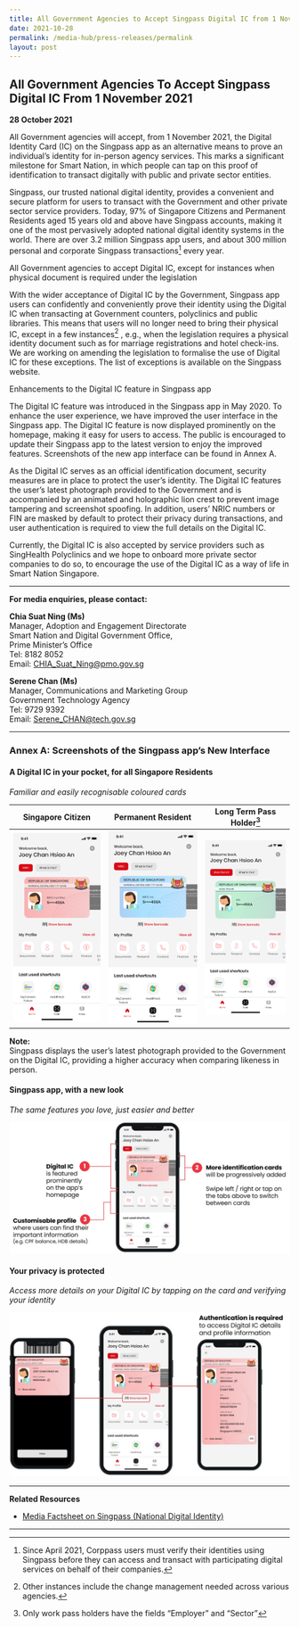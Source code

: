 ```yaml
---
title: All Government Agencies to Accept Singpass Digital IC from 1 November 2021
date: 2021-10-28
permalink: /media-hub/press-releases/permalink
layout: post
---
```

## All Government Agencies To Accept Singpass Digital IC From 1 November 2021

**28 October 2021**

All Government agencies will accept, from 1 November 2021, the Digital Identity Card (IC) on the Singpass app as an alternative means to prove an individual’s identity for in-person agency services. This marks a significant milestone for Smart Nation, in which people can tap on this proof of identification to transact digitally with public and private sector entities.

Singpass, our trusted national digital identity, provides a convenient and secure platform for users to transact with the Government and other private sector service providers. Today, 97% of Singapore Citizens and Permanent Residents aged 15 years old and above have Singpass accounts, making it one of the most pervasively adopted national digital identity systems in the world. There are over 3.2 million Singpass app users, and about 300 million personal and corporate Singpass transactions[^1] every year.

All Government agencies to accept Digital IC, except for instances when physical document is required under the legislation

With the wider acceptance of Digital IC by the Government, Singpass app users can confidently and conveniently prove their identity using the Digital IC when transacting at Government counters, polyclinics and public libraries. This means that users will no longer need to bring their physical IC, except in a few instances[^2] , e.g., when the legislation requires a physical identity document such as for marriage registrations and hotel check-ins. We are working on amending the legislation to formalise the use of Digital IC for these exceptions. The list of exceptions is available on the Singpass website.

Enhancements to the Digital IC feature in Singpass app

The Digital IC feature was introduced in the Singpass app in May 2020. To enhance the user experience, we have improved the user interface in the Singpass app. The Digital IC feature is now displayed prominently on the homepage, making it easy for users to access. The public is encouraged to update their Singpass app to the latest version to enjoy the improved features. Screenshots of the new app interface can be found in Annex A.

As the Digital IC serves as an official identification document, security measures are in place to protect the user’s identity. The Digital IC features the user’s latest photograph provided to the Government and is accompanied by an animated and holographic lion crest to prevent image tampering and screenshot spoofing. In addition, users’ NRIC numbers or FIN are masked by default to protect their privacy during transactions, and user authentication is required to view the full details on the Digital IC.

Currently, the Digital IC is also accepted by service providers such as SingHealth Polyclinics and we hope to onboard more private sector companies to do so, to encourage the use of the Digital IC as a way of life in Smart Nation Singapore.


---

**For media enquiries, please contact:**


**Chia Suat Ning (Ms)**<br>
Manager, Adoption and Engagement Directorate<br>
Smart Nation and Digital Government Office, <br>
Prime Minister’s Office<br>
Tel: 8182 8052<br>
Email: CHIA_Suat_Ning@pmo.gov.sg


**Serene Chan (Ms)**<br>
Manager, Communications and Marketing Group<br>
Government Technology Agency<br>
Tel: 9729 9392<br>
Email: Serene_CHAN@tech.gov.sg

---
### Annex A: Screenshots of the Singpass app’s New Interface

#### A Digital IC in your pocket, for all Singapore Residents
*Familiar and easily recognisable coloured cards*

| **Singapore Citizen**	 | **Permanent Resident** | **Long Term Pass Holder**[^3] |
| -------- | -------- | -------- |
| ![Alt text for image on Isomer site](/images/media-hub/press-release/2021/Annex%20A%20-%20Singapore%20Citizen.png)     | ![Alt text for image on Isomer site](/images/media-hub/press-release/2021/Annex%20A%20-%20Permanent%20Resident.png)    | ![Alt text for image on Isomer site](/images/media-hub/press-release/2021/Annex%20A%20-%20Long%20Term%20Pass%20Holder.png)     |

**Note:** <br>Singpass displays the user’s latest photograph provided to the Government on the Digital IC, providing a higher accuracy when comparing likeness in person.

#### Singpass app, with a new look
*The same features you love, just easier and better*

![Alt text for image on Isomer site](/images/media-hub/press-release/2021/Annex%20A%20-%20Singpass%20app%20with%20a%20new%20look.jpeg)

#### Your privacy is protected
*Access more details on your Digital IC by tapping on the card and verifying your identity*

![Alt text for image on Isomer site](/images/media-hub/press-release/2021/Annex%20A%20-%20Your%20privacy%20is%20protected.jpeg)



---

**Related Resources**<br>
* [Media Factsheet on Singpass (National Digital Identity)](/files/press-releases/2021/Media%20Factsheet%20on%20Singpass%20National%20Digital%20Identity.pdf)

---

[^1]: Since April 2021, Corppass users must verify their identities using Singpass before they can access and transact with participating digital services on behalf of their companies.

[^2]: Other instances include the change management needed across various agencies.

[^3]: Only work pass holders have the fields “Employer” and “Sector”